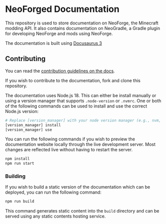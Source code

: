# NeoForged Documentation

This repository is used to store documentation on NeoForge, the Minecraft modding API. It also contains documentation on NeoGradle, a Gradle plugin for developing NeoForge and mods using NeoForge.

The documentation is built using [Docusaurus 3](https://docusaurus.io)

## Contributing

You can read the [contribution guidelines on the docs](https://docs.neoforged.net/contributing/).

If you wish to contribute to the documentation, fork and clone this repository.

The documentation uses Node.js 18. This can either be install manually or using a version manager that supports `.node-version` or `.nvmrc`. One or both of the following commands can be used to install and use the correct Node.js version:

```bash
# Replace [version_manager] with your node version manager (e.g., nvm, nvs, etc.)
[version_manager] install
[version_manager] use
```

You can run the following commands if you wish to preview the documentation website locally through the live development server. Most changes are reflected live without having to restart the server.

```bash
npm install
npm run start
```

### Building

If you wish to build a static version of the documentation which can be deployed, you can run the following command:

```bash
npm run build
```

This command generates static content into the `build` directory and can be served using any static contents hosting service.
